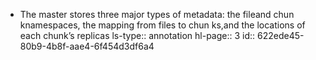 - The master stores three major types of metadata: the fileand chun knamespaces, the mapping from files to chun ks,and the locations of each chunk’s replicas
  ls-type:: annotation
  hl-page:: 3
  id:: 622ede45-80b9-4b8f-aae4-6f454d3df6a4